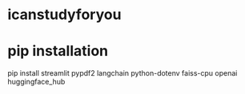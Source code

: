 # icanstudyforyou


# pip installation

pip install streamlit pypdf2 langchain python-dotenv faiss-cpu openai huggingface_hub